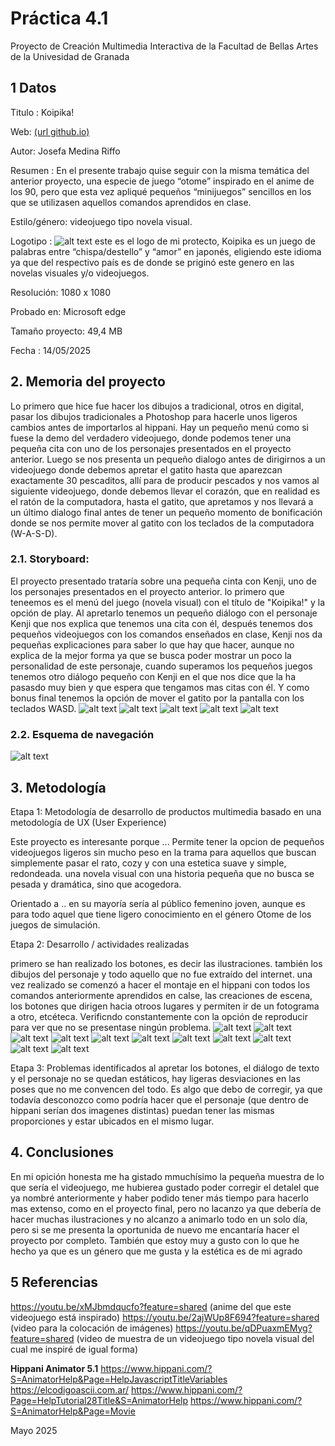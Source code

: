 # Práctica 4.1
Proyecto de Creación Multimedia Interactiva de la Facultad de Bellas Artes de la Univesidad de Granada

## 1 Datos
Titulo : Koipika!

Web: [(url github.io)](https://github.com/joseoan/JosefaMedina_proyecto3.1.github.io)

Autor: Josefa Medina Riffo

Resumen : En el presente trabajo quise seguir con la misma temática del anterior proyecto, una especie de juego “otome” inspirado en el anime de los 90, pero que esta vez apliqué pequeños “minijuegos” sencillos en los que se utilizasen aquellos comandos aprendidos en clase.

Estilo/género: videojuego tipo novela visual.

Logotipo : ![alt text](https://github.com/joseoan/JosefaMedina_proyecto3.1.github.io/blob/78b0f93fc8fb473cc3a608eb6b1f3f992d4089b2/imagenes%20para%20el%20README/fondo.jpg)
este es el logo de mi protecto, Koipika es un juego de palabras entre “chispa/destello” y
“amor” en japonés, eligiendo este idioma ya que del respectivo país es de donde se priginó este genero en las novelas visuales y/o videojuegos.

Resolución: 1080 x 1080

Probado en: Microsoft edge

Tamaño proyecto: 49,4 MB

Fecha : 14/05/2025

## 2. Memoria del proyecto

Lo primero que hice fue  hacer los dibujos a tradicional, otros en digital, pasar los dibujos tradicionales a Photoshop para hacerle unos ligeros cambios antes de importarlos al hippani. Hay un pequeño menú como si fuese la demo del verdadero videojuego, donde podemos tener una pequeña cita con uno de los personajes presentados en el proyecto anterior. Luego se nos presenta un pequeño dialogo antes de dirigirnos a un videojuego donde debemos apretar el gatito hasta que aparezcan exactamente 30 pescaditos, allí para de producir pescados y nos vamos al siguiente videojuego, donde debemos llevar el corazón, que en realidad es el ratón de la computadora, hasta el gatito, que apretamos y nos llevará a un último dialogo final antes de tener un pequeño momento de bonificación donde se nos permite mover al gatito con los teclados de la computadora (W-A-S-D).

### 2.1. Storyboard:
El proyecto presentado trataría sobre una pequeña cinta con Kenji, uno de los personajes presentados en el proyecto anterior. lo primero que teneemos es el menú del juego (novela visual) con el título de "Koipika!" y la opción de play. Al apretarlo tenemos un pequeño diálogo con el personaje Kenji que nos explica que tenemos una cita con él, después tenemos dos pequeños videojuegos con los comandos enseñados en clase, Kenji nos da pequeñas explicaciones para saber lo que hay que hacer, aunque no explica de la mejor forma ya que se busca poder mostrar un poco la personalidad de este personaje, cuando superamos los pequeños juegos tenemos otro diálogo pequeño con Kenji en el que nos dice que la ha pasasdo muy bien y que espera que tengamos mas citas con él. Y como bonus final tenemos la opción de mover el gatito por la pantalla con los teclados WASD. 
![alt text](https://github.com/joseoan/JosefaMedina_proyecto3.1.github.io/blob/c33780605445381163f83d4837f4bcd34cf09188/imagenes%20para%20el%20README/IMG_2806.jpg)
![alt text](https://github.com/joseoan/JosefaMedina_proyecto3.1.github.io/blob/c33780605445381163f83d4837f4bcd34cf09188/imagenes%20para%20el%20README/IMG_2807.jpg)
![alt text](https://github.com/joseoan/JosefaMedina_proyecto3.1.github.io/blob/c33780605445381163f83d4837f4bcd34cf09188/imagenes%20para%20el%20README/IMG_2808.jpg)
![alt text](https://github.com/joseoan/JosefaMedina_proyecto3.1.github.io/blob/c33780605445381163f83d4837f4bcd34cf09188/imagenes%20para%20el%20README/IMG_2808.jpg)
![alt text](https://github.com/joseoan/JosefaMedina_proyecto3.1.github.io/blob/c33780605445381163f83d4837f4bcd34cf09188/imagenes%20para%20el%20README/IMG_2809.jpg)

### 2.2. Esquema de navegación
![alt text](https://github.com/joseoan/JosefaMedina_proyecto3.1.github.io/blob/e151c79bc6d647b596a12534d939425ee2e3b33b/imagenes%20para%20el%20README/explicacion.drawio.png)

## 3. Metodología

Etapa 1: Metodología de desarrollo de productos multimedia basado en una metodología de UX (User Experience)

Este proyecto es interesante porque ... Permite tener la opcion de pequeños videojuegos ligeros sin mucho peso en la trama para aquellos que buscan simplemente pasar el rato, cozy y con una estetica suave y simple, redondeada. una novela visual con una historia pequeña que no busca se pesada y dramática, sino que acogedora.

Orientado a .. en su mayoría sería al público femenino joven, aunque es para todo aquel que tiene ligero conocimiento en el género Otome de los juegos de simulación.

Etapa 2: Desarrollo / actividades realizadas

primero se han realizado los botones, es decir las ilustraciones. también los dibujos del personaje y todo aquello que no fue extraído del internet. una vez realizado se comenzó a hacer el montaje en el hippani con todos los comandos anteriormente aprendidos en calse, las creaciones de escena, los botones que dirigen hacia otroos lugares y permiten ir de un fotograma a otro, etcéteca. Verificndo constantemente con la opción de reproducir para ver que no se presentase ningún problema.
![alt text](https://github.com/joseoan/JosefaMedina_proyecto3.1.github.io/blob/ec6b2e4c570476f522b40b06143fc1c0b81b2553/imagenes%20para%20el%20README/GATITO.png)
![alt text](https://github.com/joseoan/JosefaMedina_proyecto3.1.github.io/blob/ec6b2e4c570476f522b40b06143fc1c0b81b2553/imagenes%20para%20el%20README/KENJI%204.png)
![alt text](https://github.com/joseoan/JosefaMedina_proyecto3.1.github.io/blob/ec6b2e4c570476f522b40b06143fc1c0b81b2553/imagenes%20para%20el%20README/KENJI%205.png)
![alt text](https://github.com/joseoan/JosefaMedina_proyecto3.1.github.io/blob/ec6b2e4c570476f522b40b06143fc1c0b81b2553/imagenes%20para%20el%20README/KENJI%206.png)
![alt text](https://github.com/joseoan/JosefaMedina_proyecto3.1.github.io/blob/ec6b2e4c570476f522b40b06143fc1c0b81b2553/imagenes%20para%20el%20README/PESCADO.png)
![alt text](https://github.com/joseoan/JosefaMedina_proyecto3.1.github.io/blob/ec6b2e4c570476f522b40b06143fc1c0b81b2553/imagenes%20para%20el%20README/bien%20hecho.png)
![alt text](https://github.com/joseoan/JosefaMedina_proyecto3.1.github.io/blob/ec6b2e4c570476f522b40b06143fc1c0b81b2553/imagenes%20para%20el%20README/corazon%20mouse.png)
![alt text](https://github.com/joseoan/JosefaMedina_proyecto3.1.github.io/blob/ec6b2e4c570476f522b40b06143fc1c0b81b2553/imagenes%20para%20el%20README/kenji%201.png)
![alt text](https://github.com/joseoan/JosefaMedina_proyecto3.1.github.io/blob/ec6b2e4c570476f522b40b06143fc1c0b81b2553/imagenes%20para%20el%20README/kenji%202.png)
![alt text](https://github.com/joseoan/JosefaMedina_proyecto3.1.github.io/blob/ec6b2e4c570476f522b40b06143fc1c0b81b2553/imagenes%20para%20el%20README/kenji%203.png)
![alt text](https://github.com/joseoan/JosefaMedina_proyecto3.1.github.io/blob/ec6b2e4c570476f522b40b06143fc1c0b81b2553/imagenes%20para%20el%20README/play.png)

Etapa 3: Problemas identificados
al apretar los botones, el diálogo de texto y el personaje no se quedan estáticos, hay ligeras desviaciones en las poses que no me convencen del todo. Es algo que debo de corregir, ya que todavía desconozco como podría hacer que el personaje (que dentro de hippani serían dos imagenes distintas) puedan tener las mismas proporciones y estar ubicados en el mismo lugar.

## 4. Conclusiones
En mi opición honesta me ha gistado mmuchísimo la pequeña muestra de lo que sería el videojuego, me hubierea gustado poder corregir el detalel que ya nombré anteriormente y haber podido tener más tiempo para hacerlo mas extenso, como en el proyecto final, pero no lacanzo ya que debería de hacer muchas ilustraciones y no alcanzo a animarlo todo en un solo día, pero si se me presenta la oportunida de nuevo me encantaría hacer el proyecto por completo. También que estoy muy a gusto con lo que he hecho ya que es un género que me gusta y la estética es de mi agrado

## 5 Referencias

https://youtu.be/xMJbmdqucfo?feature=shared (anime del que este videojuego está inspirado)
https://youtu.be/2ajWUp8F694?feature=shared (video para la colocación de imágenes)
https://youtu.be/qDPuaxmEMyg?feature=shared (video de muestra de un videojuego tipo novela visual del cual me inspiré de igual forma)

**Hippani Animator 5.1**
https://www.hippani.com/?S=AnimatorHelp&Page=HelpJavascriptTitleVariables
https://elcodigoascii.com.ar/
https://www.hippani.com/?Page=HelpTutorial28Title&S=AnimatorHelp
https://www.hippani.com/?S=AnimatorHelp&Page=Movie


Mayo 2025
